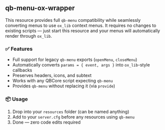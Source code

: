 ## qb-menu-ox-wrapper

This resource provides full `qb-menu` compatibility while seamlessly converting menus to use `ox_lib` context menus. It requires no changes to existing scripts — just start this resource and your menus will automatically render through `ox_lib`.

### ✅ Features
- Full support for legacy `qb-menu` exports (`openMenu`, `closeMenu`)
- Automatically converts `params = { event, args }` into `ox_lib`-style callbacks
- Preserves headers, icons, and subtext
- Works with any QBCore script expecting `qb-menu`
- Provides `qb-menu` without replacing it (via `provide`)

### 📦 Usage

1. Drop into your `resources` folder (can be named anything)
2. Add to your `server.cfg` before any resources using `qb-menu`
3. Done — zero code edits required
